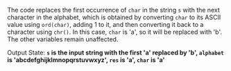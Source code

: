 The code replaces the first occurrence of `char` in the string `s` with the next character in the alphabet, which is obtained by converting `char` to its ASCII value using `ord(char)`, adding 1 to it, and then converting it back to a character using `chr()`. In this case, `char` is 'a', so it will be replaced with 'b'. The other variables remain unaffected.

Output State: **`s` is the input string with the first 'a' replaced by 'b', `alphabet` is 'abcdefghijklmnopqrstuvwxyz', `res` is 'a', `char` is 'a'**